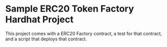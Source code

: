 # Sample ERC20 Token Factory Hardhat Project

This project comes with a ERC20 Factory contract, a test for that contract, and a script that deploys that contract.
